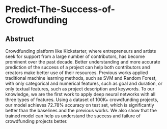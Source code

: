 # Predict-The-Success-of-Crowdfunding
## Abstruct

Crowdfunding platform like Kickstarter, where entrepreneurs and artists seek for support from a large number of contributors, has become prominent over the past decade. Better understanding and more accurate prediction of the success of a project can help both contributors and creators make better use of their resources. Previous works applied traditional machine learning methods, such as SVM and Random Forest, with only categorical and numerical features, such as goal and duration, or only textual features, such as project description and keywords. To our knowledge, we are the first work to apply deep neural networks with all three types of features. Using a dataset of 100K+ crowdfunding projects, our model achieves 72.78\% accuracy on test set, which is significantly better than the baselines and the previous works. We also show that the trained model can help us understand the success and failure of crowdfunding projects better.
